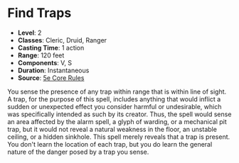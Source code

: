 # Find Traps

- **Level**: 2
- **Classes**: Cleric, Druid, Ranger
- **Casting Time**: 1 action
- **Range**: 120 feet
- **Components**: V, S
- **Duration**: Instantaneous
- **Source**: [5e Core Rules](http://dnd.wizards.com/articles/features/systems-reference-document-srd)

You sense the presence of any trap within range that is within line of sight. A trap, for the purpose of this spell, includes anything that would inflict a sudden or unexpected effect you consider harmful or undesirable, which was specifically intended as such by its creator. Thus, the spell would sense an area affected by the alarm spell, a glyph of warding, or a mechanical pit trap, but it would not reveal a natural weakness in the floor, an unstable ceiling, or a hidden sinkhole. This spell merely reveals that a trap is present. You don't learn the location of each trap, but you do learn the general nature of the danger posed by a trap you sense.


